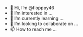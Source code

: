 - 👋 Hi, I’m @flopppy46
- 👀 I’m interested in ...
- 🌱 I’m currently learning ...
- 💞️ I’m looking to collaborate on ...
- 📫 How to reach me ...

<!---
flopppy46/flopppy46 is a ✨ special ✨ repository because its `README.md` (this file) appears on your GitHub profil
